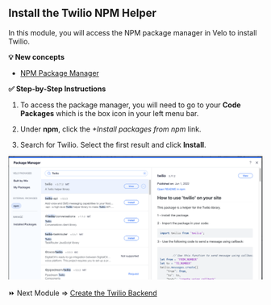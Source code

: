 ## Install the Twilio NPM Helper

In this module, you will access the NPM package manager in Velo to install Twilio.

**:bulb: New concepts**
- [NPM Package Manager](https://support.wix.com/en/article/velo-working-with-npm-packages)

**:white_check_mark: Step-by-Step Instructions**

1. To access the package manager, you will need to go to your **Code Packages** which is the box icon in your left menu bar.  

2. Under **npm**, click the _+Install packages from npm_ link.

3. Search for Twilio. Select the first result and click **Install**.

![twilio npm package search and install](/assets/twilio_npm.png)

:fast_forward: Next Module => [Create the Twilio Backend](TWILIO_BE.md)
